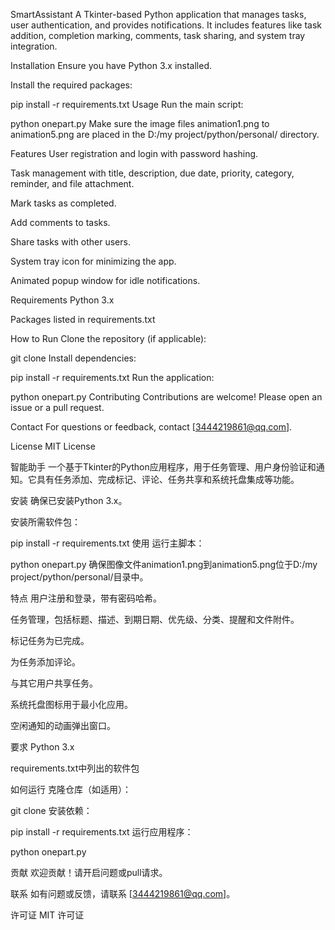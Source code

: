 SmartAssistant
A Tkinter-based Python application that manages tasks, user authentication, and provides notifications. It includes features like task addition, completion marking, comments, task sharing, and system tray integration.

Installation
Ensure you have Python 3.x installed.

Install the required packages:


pip install -r requirements.txt
Usage
Run the main script:


python onepart.py
Make sure the image files animation1.png to animation5.png are placed in the D:/my project/python/personal/ directory.

Features
User registration and login with password hashing.

Task management with title, description, due date, priority, category, reminder, and file attachment.

Mark tasks as completed.

Add comments to tasks.

Share tasks with other users.

System tray icon for minimizing the app.

Animated popup window for idle notifications.

Requirements
Python 3.x

Packages listed in requirements.txt

How to Run
Clone the repository (if applicable):


git clone 
Install dependencies:


pip install -r requirements.txt
Run the application:


python onepart.py
Contributing
Contributions are welcome! Please open an issue or a pull request.

Contact
For questions or feedback, contact [3444219861@qq.com].

License
MIT License


智能助手
一个基于Tkinter的Python应用程序，用于任务管理、用户身份验证和通知。它具有任务添加、完成标记、评论、任务共享和系统托盘集成等功能。

安装
确保已安装Python 3.x。

安装所需软件包：


pip install -r requirements.txt
使用
运行主脚本：


python onepart.py
确保图像文件animation1.png到animation5.png位于D:/my project/python/personal/目录中。

特点
用户注册和登录，带有密码哈希。

任务管理，包括标题、描述、到期日期、优先级、分类、提醒和文件附件。

标记任务为已完成。

为任务添加评论。

与其它用户共享任务。

系统托盘图标用于最小化应用。

空闲通知的动画弹出窗口。

要求
Python 3.x

requirements.txt中列出的软件包

如何运行
克隆仓库（如适用）：


git clone 
安装依赖：


pip install -r requirements.txt
运行应用程序：


python onepart.py

贡献
欢迎贡献！请开启问题或pull请求。

联系
如有问题或反馈，请联系 [3444219861@qq.com]。

许可证
MIT 许可证
